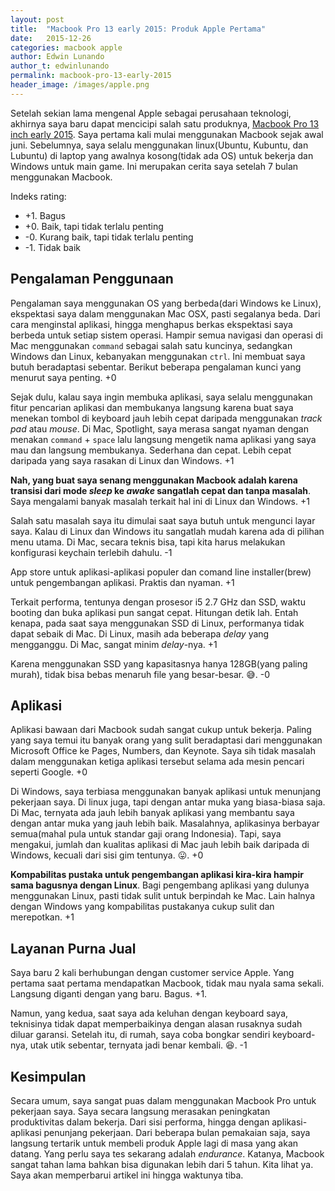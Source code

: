 ```yaml
---
layout: post
title:  "Macbook Pro 13 early 2015: Produk Apple Pertama"
date:   2015-12-26
categories: macbook apple
author: Edwin Lunando
author_t: edwinlunando
permalink: macbook-pro-13-early-2015
header_image: /images/apple.png
---
```


Setelah sekian lama mengenal Apple sebagai perusahaan teknologi, akhirnya saya baru dapat mencicipi salah satu produknya, [Macbook Pro 13 inch early 2015][0]. Saya pertama kali mulai menggunakan Macbook sejak awal juni. Sebelumnya, saya selalu menggunakan linux(Ubuntu, Kubuntu, dan Lubuntu) di laptop yang awalnya kosong(tidak ada OS) untuk bekerja dan Windows untuk main game. Ini merupakan cerita saya setelah 7 bulan menggunakan Macbook.

Indeks rating:

- +1. Bagus
- +0. Baik, tapi tidak terlalu penting
- -0. Kurang baik, tapi tidak terlalu penting
- -1. Tidak baik

## Pengalaman Penggunaan

Pengalaman saya menggunakan OS yang berbeda(dari Windows ke Linux), ekspektasi saya dalam menggunakan Mac OSX, pasti segalanya beda. Dari cara menginstal aplikasi, hingga menghapus berkas ekspektasi saya berbeda untuk setiap sistem operasi. Hampir semua navigasi dan operasi di Mac menggunakan `command` sebagai salah satu kuncinya, sedangkan Windows dan Linux, kebanyakan menggunakan `ctrl`. Ini membuat saya butuh beradaptasi sebentar. Berikut beberapa pengalaman kunci yang menurut saya penting. +0

Sejak dulu, kalau saya ingin membuka aplikasi, saya selalu menggunakan fitur pencarian aplikasi dan membukanya langsung karena buat saya menekan tombol di keyboard jauh lebih cepat daripada menggunakan *track pad* atau *mouse*. Di Mac, Spotlight, saya merasa sangat nyaman dengan menakan `command` + `space` lalu langsung mengetik nama aplikasi yang saya mau dan langsung membukanya. Sederhana dan cepat. Lebih cepat daripada yang saya rasakan di Linux dan Windows. +1

**Nah, yang buat saya senang menggunakan Macbook adalah karena transisi dari mode *sleep* ke *awake* sangatlah cepat dan tanpa masalah**. Saya mengalami banyak masalah terkait hal ini di Linux dan Windows. +1

Salah satu masalah saya itu dimulai saat saya butuh untuk mengunci layar saya. Kalau di Linux dan Windows itu sangatlah mudah karena ada di pilihan menu utama. Di Mac, secara teknis bisa, tapi kita harus melakukan konfigurasi keychain terlebih dahulu. -1

App store untuk aplikasi-aplikasi populer dan comand line installer(brew) untuk pengembangan aplikasi. Praktis dan nyaman. +1

Terkait performa, tentunya dengan prosesor i5 2.7 GHz dan SSD, waktu booting dan buka aplikasi pun sangat cepat. Hitungan detik lah. Entah kenapa, pada saat saya menggunakan SSD di Linux, performanya tidak dapat sebaik di Mac. Di Linux, masih ada beberapa *delay* yang mengganggu. Di Mac, sangat minim *delay*-nya. +1

Karena menggunakan SSD yang kapasitasnya hanya 128GB(yang paling murah), tidak bisa bebas menaruh file yang besar-besar. :sweat_smile:. -0

## Aplikasi

Aplikasi bawaan dari Macbook sudah sangat cukup untuk bekerja. Paling yang saya temui itu banyak orang yang sulit beradaptasi dari menggunakan Microsoft Office ke Pages, Numbers, dan Keynote. Saya sih tidak masalah dalam menggunakan ketiga aplikasi tersebut selama ada mesin pencari seperti Google. +0

Di Windows, saya terbiasa menggunakan banyak aplikasi untuk menunjang pekerjaan saya. Di linux juga, tapi dengan antar muka yang biasa-biasa saja. Di Mac, ternyata ada jauh lebih banyak aplikasi yang membantu saya dengan antar muka yang jauh lebih baik. Masalahnya, aplikasinya berbayar semua(mahal pula untuk standar gaji orang Indonesia). Tapi, saya mengakui, jumlah dan kualitas aplikasi di Mac jauh lebih baik daripada di Windows, kecuali dari sisi gim tentunya. :stuck_out_tongue:. +0

**Kompabilitas pustaka untuk pengembangan aplikasi kira-kira hampir sama bagusnya dengan Linux**. Bagi pengembang aplikasi yang dulunya menggunakan Linux, pasti tidak sulit untuk berpindah ke Mac. Lain halnya dengan Windows yang kompabilitas pustakanya cukup sulit dan merepotkan. +1

## Layanan Purna Jual

Saya baru 2 kali berhubungan dengan customer service Apple. Yang pertama saat pertama mendapatkan Macbook, tidak mau nyala sama sekali. Langsung diganti dengan yang baru. Bagus. +1.

Namun, yang kedua, saat saya ada keluhan dengan keyboard saya, teknisinya tidak dapat memperbaikinya dengan alasan rusaknya sudah diluar garansi. Setelah itu, di rumah, saya coba bongkar sendiri keyboard-nya, utak utik sebentar, ternyata jadi benar kembali. :satisfied:. -1

## Kesimpulan

Secara umum, saya sangat puas dalam menggunakan Macbook Pro untuk pekerjaan saya. Saya secara langsung merasakan peningkatan produktivitas dalam bekerja. Dari sisi performa, hingga dengan aplikasi-aplikasi penunjang pekerjaan. Dari beberapa bulan pemakaian saja, saya langsung tertarik untuk membeli produk Apple lagi di masa yang akan datang. Yang perlu saya tes sekarang adalah *endurance*. Katanya, Macbook sangat tahan lama bahkan bisa digunakan lebih dari 5 tahun. Kita lihat ya. Saya akan memperbarui artikel ini hingga waktunya tiba.


[0]:    https://support.apple.com/kb/sp715?locale=en_US
